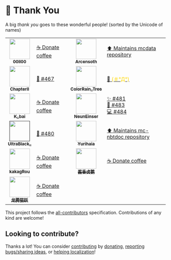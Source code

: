 # 💛 Thank You

A big _thank you_ goes to these wonderful people! (sorted by the Unicode of names)

<!-- ALL-CONTRIBUTORS-LIST:START - Do not remove or modify this section -->
<!-- prettier-ignore-start -->
<!-- markdownlint-disable -->
<table>
  <tr>
    <td align="center"><a href="https://www.mcbbs.net/home.php?mod=space&uid=1316165"><img src="https://www.mcbbs.net/uc_server/avatar.php?uid=1316165&size=middle" width="64px;" alt=""/><br /><sub><b>00ll00</b></sub></a></td><td align="left"><a href="https://github.com/SPGoding/datapack-language-server/blob/master/CONTRIBUTING.md" target="_blank" title="Financial support">☕ Donate coffee</a></td>
    <td align="center"><a href="https://github.com/Arcensoth"><img src="https://avatars2.githubusercontent.com/u/1885643?s=460&u=6c40bfd2701329a442810831d3a2cf954c8cf5de&v=4" width="64px;" alt=""/><br /><sub><b>Arcensoth</b></sub></a></td><td align="left"><a href="https://github.com/Arcensoth/mcdata" target="_blank" title="Dependency">⬆️ Maintains mcdata repository</a></td>
  </tr>
  <tr>
    <td align="center"><a href="https://www.mcbbs.net/home.php?mod=space&uid=1834567"><img src="https://www.mcbbs.net/uc_server/avatar.php?uid=1834567&size=middle" width="64px;" alt=""/><br /><sub><b>ChapterII</b></sub></a></td><td align="left"><a href="https://github.com/SPGoding/datapack-language-server/issues/467" target="_blank" title="Bug reports">🐛 #467</a></td>
    <td align="center"><a href="https://afdian.net/u/da477488928011ea8ea552540025c377"><img src="https://pic1.afdiancdn.com/default/avatar/avatar-purple.png?imageView2/1/w/240/h/240" width="64px;" alt=""/><br /><sub><b>ColorRain_Tree</b></sub></a></td><td align="left"><a href="https://github.com/SPGoding/datapack-language-server/blob/master/CONTRIBUTING.md" target="_blank" title="Financial support">💛 <span style="color:gold;">(＃°Д°)</span></a></td>
  </tr>
  <tr>
    <td align="center"><a href="https://afdian.net/@k_bai"><img src="https://pic1.afdiancdn.com/user/f34c5d62954411e8948a52540025c377/avatar/a08952a177bcf9aa806e710c0d695dc3_w719_h720_s657.jpg?imageView2/1/w/240/h/240" width="64px;" alt=""/><br /><sub><b>K_bai</b></sub></a></td><td align="left"><a href="https://github.com/SPGoding/datapack-language-server/blob/master/CONTRIBUTING.md" target="_blank" title="Financial support">☕ Donate coffee</a></td>
    <td align="center"><a href="https://github.com/NeunEinser"><img src="https://avatars3.githubusercontent.com/u/12124394?s=460&v=4" width="64px;" alt=""/><br /><sub><b>NeunEinser</b></sub></a></td><td align="left"><a href="https://github.com/SPGoding/datapack-language-server/issues/481" target="_blank" title="Ideas, Planning, and Feedback">✨ #481</a><br><a href="https://github.com/SPGoding/datapack-language-server/issues/483" target="_blank" title="Bug reports">🐛 #483</a><br><a href="https://github.com/SPGoding/datapack-language-server/commits?author=NeunEinser" target="_blank" title="Code">💻 #484</a></td>
  </tr>
  <tr>
    <td align="center"><a href=""><img src="https://cdn.discordapp.com/avatars/579619944602271744/3cefa458a174a0e15020dd6773c8da3b.webp?size=256" width="64px;" alt=""/><br /><sub><b>UltraBlack_</b></sub></a></td><td align="left"><a href="https://github.com/SPGoding/datapack-language-server/issues/480" target="_blank" title="Bug reports">🐛 #480</a></td>
    <td align="center"><a href="https://github.com/Yurihaia"><img src="https://avatars3.githubusercontent.com/u/17830663?s=400&u=4959d74e027642f5a207dcd5e112005c5932b844&v=4" width="64px;" alt=""/><br /><sub><b>Yurihaia</b></sub></a></td><td align="left"><a href="https://github.com/Yurihaia/mc-nbtdoc" target="_blank" title="Dependency">⬆️ Maintains mc-nbtdoc repository</a></td>
  </tr>
  <tr>
    <td align="center"><a href="https://www.mcbbs.net/home.php?mod=space&uid=10240"><img src="https://www.mcbbs.net/uc_server/avatar.php?uid=10240&size=middle" width="64px;" alt=""/><br /><sub><b>kakagRou</b></sub></a></td><td align="left"><a href="https://github.com/SPGoding/datapack-language-server/blob/master/CONTRIBUTING.md" target="_blank" title="Financial support">☕ Donate coffee</a></td>
    <td align="center"><a href="https://afdian.net/u/43f152b898b511e8b5f552540025c377"><img src="https://pic1.afdiancdn.com/user/43f152b898b511e8b5f552540025c377/avatar/b35473b4f5d00311d3a3cabef38c60fd_w640_h640_s24.jpg?imageView2/1/w/240/h/240" width="64px;" alt=""/><br /><sub><b>酱香卤鹅</b></sub></a></td><td align="left"><a href="https://github.com/SPGoding/datapack-language-server/blob/master/CONTRIBUTING.md" target="_blank" title="Financial support">☕ Donate coffee</a></td>
  </tr>
  <tr>
    <td align="center"><a href="https://afdian.net/@LTCat"><img src="https://pic1.afdiancdn.com/user/df2dfad2960911e89c5252540025c377/avatar/31c78ee63d5dce8ac4848c837fb04204_w160_h160_s35.jpg?imageView2/1/w/240/h/240" width="64px;" alt=""/><br /><sub><b>龙腾猫跃</b></sub></a></td><td align="left"><a href="https://github.com/SPGoding/datapack-language-server/blob/master/CONTRIBUTING.md" target="_blank" title="Financial support">☕ Donate coffee</a></td>
  </tr>
</table>

<!-- markdownlint-enable -->
<!-- prettier-ignore-end -->
<!-- ALL-CONTRIBUTORS-LIST:END -->

This project follows the [all-contributors](https://github.com/all-contributors/all-contributors) specification. Contributions of any kind are welcome!

## Looking to contribute?

Thanks a lot! You can consider [contributing](https://github.com/SPGoding/datapack-language-server/blob/master/CONTRIBUTING.md)
by [donating](https://patreon.com/SPGoding), [reporting bugs/sharing ideas](https://github.com/SPGoding/datapack-language-server/issues/new),
or [helping localization](https://l10n.spgoding.com)!
